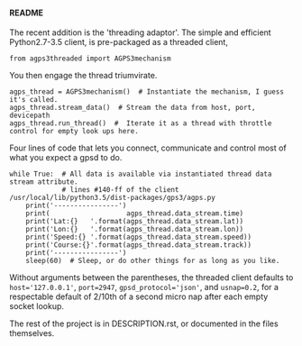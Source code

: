 #### README #####

The recent addition is the 'threading adaptor'.  The simple and efficient Python2.7-3.5 client, is pre-packaged as a threaded client,

    from agps3threaded import AGPS3mechanism

You then engage the thread triumvirate.

    agps_thread = AGPS3mechanism()  # Instantiate the mechanism, I guess it's called.
    agps_thread.stream_data()  # Stream the data from host, port, devicepath
    agps_thread.run_thread()  #  Iterate it as a thread with throttle control for empty look ups here.

Four lines of code that lets you connect, communicate and control most of what you expect a gpsd to do.

    while True:  # All data is available via instantiated thread data stream attribute.
                 # lines #140-ff of the client /usr/local/lib/python3.5/dist-packages/gps3/agps.py
        print('----------------')
        print(                   agps_thread.data_stream.time)
        print('Lat:{}   '.format(agps_thread.data_stream.lat))
        print('Lon:{}   '.format(agps_thread.data_stream.lon))
        print('Speed:{} '.format(agps_thread.data_stream.speed))
        print('Course:{}'.format(agps_thread.data_stream.track))
        print('----------------')
        sleep(60)  # Sleep, or do other things for as long as you like.

Without arguments between the parentheses, the threaded client defaults to `host='127.0.0.1'`, `port=2947`, `gpsd_protocol='json'`, and `usnap=0.2`, for a respectable default of 2/10th of a second micro nap after each empty socket lookup.

The rest of the project is in DESCRIPTION.rst, or documented in the files themselves.
